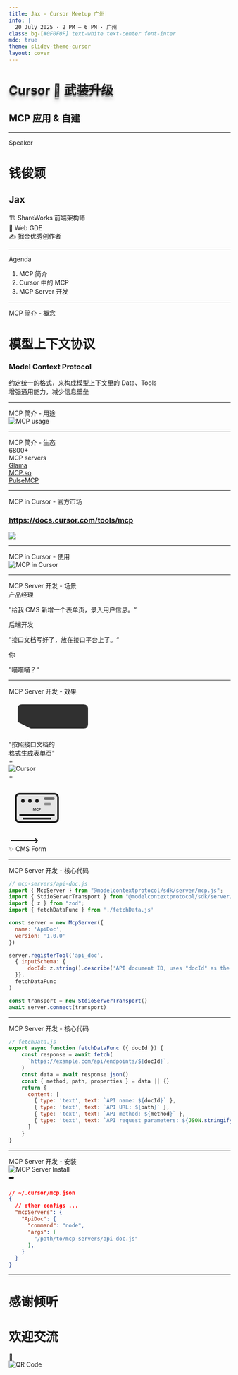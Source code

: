 ```yaml
---
title: Jax - Cursor Meetup 广州
info: |
  20 July 2025 · 2 PM – 6 PM · 广州
class: bg-[#0F0F0F] text-white text-center font-inter
mdc: true
theme: slidev-theme-cursor
layout: cover
---
```


<GlowBackground>
  <div class="flex flex-col items-center justify-center h-full">
                <h1 class="tracking-tight text-white" style="text-shadow: 0 4px 0 rgba(0,0,0,0.3), 0 8px 8px rgba(0,0,0,0.2); transform: perspective(800px) rotateX(8deg) translateZ(0); margin-bottom: 0px;">Cursor 🚀 武装升级</h1>
      <div class="h-px bg-gradient-to-r from-transparent via-[#40e0d0]/40 to-transparent w-32 mx-auto my-6"></div>
      <h2 class="tracking-tight text-white" style=""><span class="bg-gradient-to-r from-[#00ffff] via-[#00bfff] to-[#00ff99] bg-clip-text text-transparent font-extrabold animate-pulse">MCP</span> <span class="font-light">应用 & 自建</span></h2>
  </div>
</GlowBackground>

---

<div class="overline text-[14px] font-medium tracking-wider uppercase text-white/80 mb-2">Speaker</div>
<div class="flex flex-col items-center justify-center mt-16 space-y-8">
  <div class="relative">
    <div class="absolute -inset-4 bg-gradient-to-r from-[#40e0d0]/20 to-[#40e0d0]/10 rounded-2xl blur-xl"></div>
    <div class="relative bg-[#171717] border border-[#252525] rounded-2xl p-8 backdrop-blur-sm">
      <div class="text-center space-y-4 flex items-center">
        <div class="space-y-2 text-right">
          <h1 class="text-5xl font-bold text-white tracking-tight">钱俊颖</h1>
          <h2 class="text-2xl font-medium text-[#40e0d0]">Jax</h2>
        </div>
                 <div class="w-px bg-gradient-to-b from-transparent via-[#40e0d0]/30 to-transparent h-36 mx-10"></div>
        <div class="text-white/80">
          <div class="flex items-center justify-start text-2xl">
            <span class="">🏗️</span>
            <span class="">ShareWorks 前端架构师</span>
          </div>
          <div class="flex items-center justify-start text-2xl my-10">
            <span class="">🏅</span>
            <span class="">Web GDE</span>
          </div>
          <div class="flex items-center justify-start text-2xl">
            <span class="">✍️</span>
            <span class="">掘金优秀创作者</span>
          </div>
        </div>
      </div>
    </div>
  </div>
</div>

---

<div class="overline text-[14px] font-medium tracking-wider uppercase text-white/80 mb-2">Agenda</div>
<div class="p-6 max-w-xl mx-auto mt-10">
  <ol class="text-left text-white/80 list-decimal list-inside text-3xl font-semibold">
    <li class="mb-2">MCP 简介</li>
    <li class="mb-2">Cursor 中的 MCP</li>
    <li class="mb-2">MCP Server 开发</li>
  </ol>
</div>

---

<div class="overline text-[14px] font-medium tracking-wider uppercase text-white/80 mb-2">MCP 简介 - 概念</div>
<h1 class="flex items-center justify-center font-semibold text-white/80 mt-35">模型<span class="text-[#40e0d0]">上下文</span>协议</h1>
<h3 class="flex items-center justify-center font-semibold text-white/80 mt-2 mb-5">Model Context Protocol</h3>
<div class="flex items-center justify-center font-semibold text-white/50 mt-2">约定统一的格式，来构成模型上下文里的 Data、Tools</div>
<div class="flex items-center justify-center font-semibold text-white/50 mt-2">增强通用能力，减少信息壁垒</div>

---

<div class="overline text-[14px] font-medium tracking-wider uppercase text-white/80 mb-2">MCP 简介 - 用途</div>
<img src="./assets/architecture.jpeg" alt="MCP usage" class="w-[70%] mx-auto mt-10 rounded-[4px] shadow-[0_20px_40px_rgba(0,0,0,0.5)]" />

---

<div class="overline text-[14px] font-medium tracking-wider uppercase text-white/80 mb-2">MCP 简介 - 生态</div>
  <div class="flex flex-col items-center justify-center mt-15 mb-10">
    <div class="text-[72px] font-semibold bg-gradient-to-r from-[#40e0d0] to-white bg-clip-text text-transparent">6800+</div>
    <div class="text-[24px] font-semibold text-white/50">MCP servers</div>
  </div>
  <div class="flex items-center justify-center">
    <div class="card bg-[#171717] border border-[#252525] rounded-l-[4px] p-6 max-w-xl">
      <a href="https://glama.ai/mcp" target="_blank" class="underline">Glama</a>
    </div>
    <div class="card bg-[#171717] border border-[#252525] p-6 max-w-xl">
      <a href="https://mcp.so/" target="_blank" class="underline">MCP.so</a>
    </div>
    <div class="card bg-[#171717] border border-[#252525] rounded-r-[4px] p-6 max-w-xl">
      <a href="https://www.pulsemcp.com/" target="_blank" class="underline">PulseMCP</a>
    </div>
  </div>

---

<div class="overline text-[14px] font-medium tracking-wider uppercase text-white/80 mb-2">MCP in Cursor - 官方市场</div>
<h3 class="flex flex-col items-center justify-center font-semibold text-white/80"><a href="https://docs.cursor.com/tools/mcp" target="_blank" class="underline my-10">https://docs.cursor.com/tools/mcp</a></h3>
<img src="./assets/tools.jpeg"class="w-[70%] mx-auto rounded-[4px] shadow-[0_20px_40px_rgba(0,0,0,0.8)]" />

---

<div class="overline text-[14px] font-medium tracking-wider uppercase text-white/80 mb-2">MCP in Cursor - 使用</div>
  <img src="./assets/mcp-in-cursor.jpeg" alt="MCP in Cursor" class="w-[70%] mx-auto mt-10 rounded-[4px] shadow-[0_20px_40px_rgba(0,0,0,0.5)]" />

---

<div class="overline text-[14px] font-medium tracking-wider uppercase text-white/80 mb-2">MCP Server 开发 - 场景</div>
<div class="card bg-[#171717] border border-[#252525] rounded-[4px] p-6 max-w-xl mx-auto mt-10 flex flex-col space-y-4">
  <div class="self-start max-w-[75%] bg-[#252525]/50 rounded-lg p-3">
    <div class="text-xs text-white/60 mb-1">产品经理</div>
    <p class="text-white/80">”给我 CMS 新增一个表单页，录入用户信息。“</p>
  </div>
  <div class="self-start max-w-[75%] bg-[#252525]/50 rounded-lg p-3">
    <div class="text-xs text-white/60 mb-1">后端开发</div>
    <p class="text-white/80">”接口文档写好了，放在接口平台上了。“</p>
  </div>
  <div class="self-end max-w-[75%] bg-[#40e0d0]/20 rounded-lg p-3">
    <div class="text-xs text-white/60 mb-1 text-right">你</div>
    <p class="text-white/80 text-right">”喵喵喵？“</p>
  </div>
</div>

---

<div class="overline text-[14px] font-medium tracking-wider uppercase text-white/80 mb-2">MCP Server 开发 - 效果</div>
<div class="max-w-6xl mx-auto mt-10">
  <div class="flex items-center justify-center">
    <div class="flex flex-col items-center space-y-2">
      <div class="flex items-center space-x-4">
        <div class="relative">
          <svg width="200" height="100" viewBox="0 0 200 100" class="text-white/80">
            <path d="M20 30 Q20 20 30 20 L170 20 Q180 20 180 30 L180 65 Q180 75 170 75 L50 75 L20 60 Z" fill="currentColor" opacity="0.9"/>
          </svg>
          <div class="absolute inset-0 flex items-center justify-center text-sm text-black font-medium leading-tight px-8">
            "按照接口文档的<br/>格式生成表单页"
          </div>
        </div>
      </div>
      <div class="text-4xl text-[#40e0d0] animate-pulse">+</div>
      <div class="flex items-center space-x-4">
        <img src="./assets/cursor-horizontal-dark-bg-app-icon-full-color@4x.png" alt="Cursor" class="w-72 object-contain" />
      </div>
      <div class="text-4xl text-[#40e0d0] animate-pulse">+</div>
        <div class="flex items-center space-x-4">
          <svg width="128" height="128" viewBox="0 0 64 64" class="text-[#40e0d0]">
            <rect x="8" y="16" width="48" height="32" rx="4" fill="none" stroke="currentColor" stroke-width="2"/>
            <rect x="8" y="16" width="48" height="32" rx="4" fill="currentColor" fill-opacity="0.1"/>
            <circle cx="16" cy="24" r="2" fill="currentColor"/>
            <circle cx="24" cy="24" r="2" fill="currentColor"/>
            <circle cx="32" cy="24" r="2" fill="currentColor"/>
            <path d="M12 40 L52 40" stroke="currentColor" stroke-width="2"/>
            <path d="M16 44 L48 44" stroke="currentColor" stroke-width="2"/>
            <text x="32" y="35" text-anchor="middle" fill="currentColor" font-size="4" font-weight="600">MCP</text>
            <rect x="40" y="20" width="12" height="3" rx="1.5" fill="currentColor" fill-opacity="0.6"/>
            <rect x="40" y="26" width="8" height="3" rx="1.5" fill="currentColor" fill-opacity="0.4"/>
          </svg>
        </div>
    </div>
    <div class="flex flex-col items-center mx-12">
      <div class="relative">
        <svg width="80" height="20" viewBox="0 0 80 20" class="text-[#40e0d0]">
          <path d="M5 10 L65 10 M60 5 L65 10 L60 15" stroke="currentColor" stroke-width="2" fill="none"/>
        </svg>
      </div>
    </div>
    <div class="flex flex-col items-center space-y-4">
              <div class="relative">
          <div class="w-32 h-40 rounded-lg bg-gradient-to-br from-[#40e0d0]/20 to-[#40e0d0]/10 border border-[#40e0d0]/30 p-5 shadow-lg shadow-[#40e0d0]/20">
          <div class="space-y-2">
            <div class="h-2 bg-[#40e0d0]/40 rounded w-full"></div>
            <div class="h-1 bg-white/30 rounded w-3/4"></div>
            <div class="h-1 bg-white/30 rounded w-1/2"></div>
            <div class="h-2 bg-[#40e0d0]/40 rounded w-full"></div>
            <div class="h-1 bg-white/30 rounded w-2/3"></div>
            <div class="h-2 bg-[#40e0d0]/40 rounded w-full"></div>
            <div class="h-1 bg-white/30 rounded w-4/5"></div>
            <div class="h-3 bg-[#40e0d0]/60 rounded w-1/2 mt-3"></div>
          </div>
        </div>
        <div class="absolute -inset-1 bg-gradient-to-r from-[#40e0d0]/20 to-[#40e0d0]/10 rounded-lg blur-md -z-10 animate-pulse"></div>
      </div>
      <div class="text-white/60 text-sm">✨ CMS Form</div>
    </div>
  </div>
</div>

---

<div class="overline text-[14px] font-medium tracking-wider uppercase text-white/80 mb-2">MCP Server 开发 - 核心代码</div>
<div class="mt-10">

<style>
.slidev-layout pre {
  font-size: 0.96rem !important;
  line-height: 1.4 !important;
}
</style>

  ```js
  // mcp-servers/api-doc.js
  import { McpServer } from "@modelcontextprotocol/sdk/server/mcp.js";
  import { StdioServerTransport } from "@modelcontextprotocol/sdk/server/stdio.js";
  import { z } from "zod";
  import { fetchDataFunc } from './fetchData.js'

  const server = new McpServer({
    name: 'ApiDoc',
    version: '1.0.0'
  })

  server.registerTool('api_doc',
    { inputSchema: {
        docId: z.string().describe('API document ID, uses "docId" as the key')
    }},
    fetchDataFunc
  )

  const transport = new StdioServerTransport()
  await server.connect(transport)
  ```

</div>

---

<div class="overline text-[14px] font-medium tracking-wider uppercase text-white/80 mb-2">MCP Server 开发 - 核心代码</div>
<div class="mt-10">

<style>
.slidev-layout pre {
  font-size: 0.96rem !important;
  line-height: 1.4 !important;
}
</style>

  ```js
  // fetchData.js
  export async function fetchDataFunc ({ docId }) {
      const response = await fetch(
        `https://example.com/api/endpoints/${docId}`,
      )
      const data = await response.json()
      const { method, path, properties } = data || {}
      return {
        content: [
          { type: 'text', text: `API name: ${docId}` },
          { type: 'text', text: `API URL: ${path}` },
          { type: 'text', text: `API method: ${method}` },
          { type: 'text', text: `API request parameters: ${JSON.stringify(properties)}` }
        ]
      }
  }
  ```

</div>

---

<div class="overline text-[14px] font-medium tracking-wider uppercase text-white/80 mb-2">MCP Server 开发 - 安装</div>
<div class="flex items-center justify-center mt-14">
  <div class="flex justify-end">
    <img src="./assets/new-mcp.jpeg" alt="MCP Server Install" class="w-[80%] rounded-[4px] shadow-[0_20px_40px_rgba(0,0,0,0.5)]" />
  </div>
  <div class="text-2xl text-[#40e0d0] animate-pulse mx-5">➡️</div>
<div class="">

<style>
.slidev-layout pre {
  font-size: 1.2rem !important;
  line-height: 1.6 !important;
}
</style>

  ```json
  // ~/.cursor/mcp.json
  {
    // other configs ...
    "mcpServers": {
      "ApiDoc": {
        "command": "node",
        "args": [
          "/path/to/mcp-servers/api-doc.js"
        ],
      }
    }
  }
  ```

</div>
</div>

---

<GlowBackground>
  <div class="flex items-center justify-center h-full">
    <div class="">
      <h1 class="text-6xl md:text-8xl font-extrabold tracking-tight text-white mb-14">感谢倾听</h1>
      <h1 class="text-6xl md:text-8xl font-extrabold tracking-tight text-white">欢迎交流</h1>
    </div>
    <div class="text-4xl md:text-6xl font-extrabold tracking-tight text-white mx-10">💬</div>
    <img src="./assets/wechat.png" alt="QR Code" class="w-32 mx-auto rounded-[4px] shadow-[0_20px_40px_rgba(0,0,0,0.5)]" />
  </div>

</GlowBackground>
